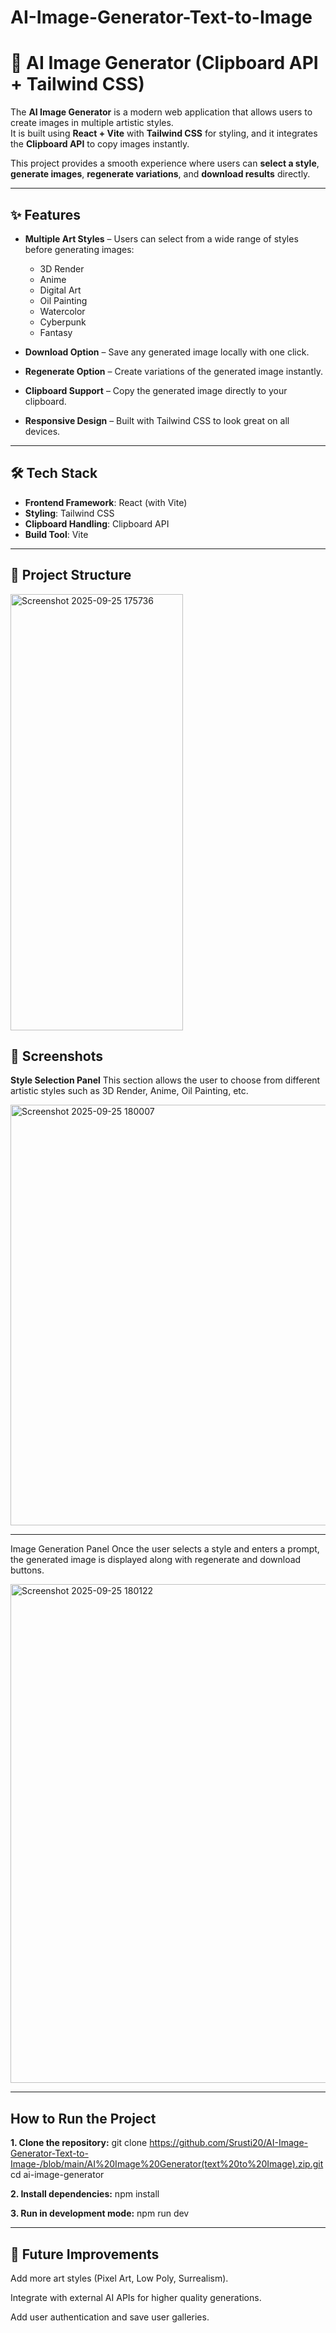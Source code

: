 # AI-Image-Generator-Text-to-Image

# 🎨 AI Image Generator (Clipboard API + Tailwind CSS)

The **AI Image Generator** is a modern web application that allows users to create images in multiple artistic styles.  
It is built using **React + Vite** with **Tailwind CSS** for styling, and it integrates the **Clipboard API** to copy images instantly.  

This project provides a smooth experience where users can **select a style**, **generate images**, **regenerate variations**, and **download results** directly.

---

## ✨ Features

* **Multiple Art Styles** – Users can select from a wide range of styles before generating images:
  - 3D Render  
  - Anime  
  - Digital Art  
  - Oil Painting  
  - Watercolor  
  - Cyberpunk  
  - Fantasy  

* **Download Option** – Save any generated image locally with one click.  
* **Regenerate Option** – Create variations of the generated image instantly.  
* **Clipboard Support** – Copy the generated image directly to your clipboard.  
* **Responsive Design** – Built with Tailwind CSS to look great on all devices.  

---

## 🛠️ Tech Stack

* **Frontend Framework**: React (with Vite)  
* **Styling**: Tailwind CSS  
* **Clipboard Handling**: Clipboard API  
* **Build Tool**: Vite  

---

## 📂 Project Structure

<img width="276" height="698" alt="Screenshot 2025-09-25 175736" src="https://github.com/user-attachments/assets/f2fc55a5-adfe-4964-b3d3-fc73dc6393fa" />


## 📸 Screenshots

**Style Selection Panel**
This section allows the user to choose from different artistic styles such as 3D Render, Anime, Oil Painting, etc.

<img width="1379" height="673" alt="Screenshot 2025-09-25 180007" src="https://github.com/user-attachments/assets/6f8f1394-3f90-4a8f-8acc-ebac38d0f76d" />

---

Image Generation Panel
Once the user selects a style and enters a prompt, the generated image is displayed along with regenerate and download buttons.

<img width="1371" height="798" alt="Screenshot 2025-09-25 180122" src="https://github.com/user-attachments/assets/836f2c76-91a0-41d2-aa24-82407c0ed2d0" />

---

## How to Run the Project

**1. Clone the repository:**
     git clone https://github.com/Srusti20/AI-Image-Generator-Text-to-Image-/blob/main/AI%20Image%20Generator(text%20to%20Image).zip.git
     cd ai-image-generator
     
**2. Install dependencies:**
     npm install
     
**3.  Run in development mode:**
     npm run dev
     
---

## 🚀 Future Improvements

Add more art styles (Pixel Art, Low Poly, Surrealism).

Integrate with external AI APIs for higher quality generations.

Add user authentication and save user galleries.
 





